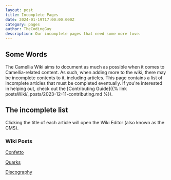 ```yaml
---
layout: post
title: Incomplete Pages
date: 2024-01-19T17:00:00.000Z
category: pages
author: TheCodingGuy
description: Our incomplete pages that need some more love.
---
```


## Some Words
The Camellia Wiki aims to document as much as possible when it comes to Camellia-related content. As such, when adding more to the wiki, there may be incomplete contents to it, including articles. This page contains a list of incomplete articles that must be completed eventually. If you're interested in helping out, check out the [Contributing Guide]({% link postsWiki/_posts/2023-12-11-contributing.md %}).

## The incomplete list
Clicking the title of each article will open the Wiki Editor (also known as the CMS).

### Wiki Posts
[Confetto](/admin/#/collections/wikiPosts/entries/2024-01-09-confetto)

[Quarks](/admin/#/collections/wikiPosts/entries/2024-01-09-quarks)

[Discography](/admin/#/collections/includedPosts/entries/camellia/2023-11-16-discography)